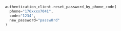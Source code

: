 ```python
authentication_client.reset_password_by_phone_code(
  phone="176xxxx7041",
  code="1234",
  new_password="passw0rd"
)
```

```c#

```
